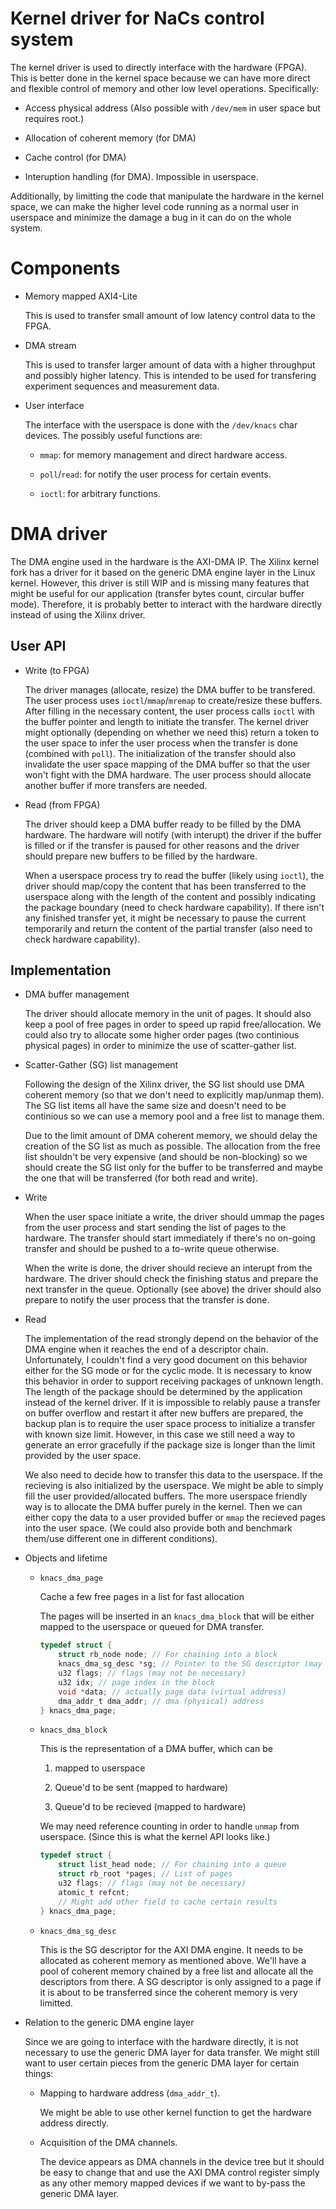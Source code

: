 # Kernel driver for NaCs control system

The kernel driver is used to directly interface with the hardware (FPGA). This
is better done in the kernel space because we can have more direct and flexible
control of memory and other low level operations. Specifically:

* Access physical address (Also possible with `/dev/mem` in user space but
  requires root.)

* Allocation of coherent memory (for DMA)

* Cache control (for DMA)

* Interuption handling (for DMA). Impossible in userspace.

Additionally, by limitting the code that manipulate the hardware in the kernel
space, we can make the higher level code running as a normal user in userspace
and minimize the damage a bug in it can do on the whole system.

# Components

* Memory mapped AXI4-Lite

    This is used to transfer small amount of low latency control data to
    the FPGA.

* DMA stream

    This is used to transfer larger amount of data with a higher throughput
    and possibly higher latency. This is intended to be used for transfering
    experiment sequences and measurement data.

* User interface

    The interface with the userspace is done with the `/dev/knacs` char
    devices. The possibly useful functions are:

    * `mmap`: for memory management and direct hardware access.

    * `poll`/`read`: for notify the user process for certain events.

    * `ioctl`: for arbitrary functions.

# DMA driver

The DMA engine used in the hardware is the AXI-DMA IP. The Xilinx kernel fork
has a driver for it based on the generic DMA engine layer in the Linux kernel.
However, this driver is still WIP and is missing many features that might be
useful for our application (transfer bytes count, circular buffer mode).
Therefore, it is probably better to interact with the hardware directly instead
of using the Xilinx driver.

## User API

* Write (to FPGA)

    The driver manages (allocate, resize) the DMA buffer to be transfered. The
    user process uses `ioctl`/`mmap`/`mremap` to create/resize these buffers.
    After filling in the necessary content, the user process calls `ioctl`
    with the buffer pointer and length to initiate the transfer. The kernel
    driver might optionally (depending on whether we need this) return a token
    to the user space to infer the user process when the transfer is done
    (combined with `poll`). The initialization of the transfer should also
    invalidate the user space mapping of the DMA buffer so that the user won't
    fight with the DMA hardware. The user process should allocate another
    buffer if more transfers are needed.

* Read (from FPGA)

    The driver should keep a DMA buffer ready to be filled by the DMA hardware.
    The hardware will notify (with interupt) the driver if the buffer is filled
    or if the transfer is paused for other reasons and the driver should
    prepare new buffers to be filled by the hardware.

    When a userspace process try to read the buffer (likely using `ioctl`), the
    driver should map/copy the content that has been transferred to the
    userspace along with the length of the content and possibly indicating
    the package boundary (need to check hardware capability). If there isn't
    any finished transfer yet, it might be necessary to pause the current
    temporarily and return the content of the partial transfer (also need to
    check hardware capability).

## Implementation

* DMA buffer management

    The driver should allocate memory in the unit of pages. It should also keep
    a pool of free pages in order to speed up rapid free/allocation. We could
    also try to allocate some higher order pages (two continious physical
    pages) in order to minimize the use of scatter-gather list.

* Scatter-Gather (SG) list management

    Following the design of the Xilinx driver, the SG list should use DMA
    coherent memory (so that we don't need to explicitly map/unmap them).
    The SG list items all have the same size and doesn't need to be continious
    so we can use a memory pool and a free list to manage them.

    Due to the limit amount of DMA coherent memory, we should delay the
    creation of the SG list as much as possible. The allocation from the
    free list shouldn't be very expensive (and should be non-blocking) so we
    should create the SG list only for the buffer to be transferred and maybe
    the one that will be transferred (for both read and write).

* Write

    When the user space initiate a write, the driver should ummap the pages
    from the user process and start sending the list of pages to the hardware.
    The transfer should start immediately if there's no on-going transfer and
    should be pushed to a to-write queue otherwise.

    When the write is done, the driver should recieve an interupt from the
    hardware. The driver should check the finishing status and prepare the
    next transfer in the queue. Optionally (see above) the driver should also
    prepare to notify the user process that the transfer is done.

* Read

    The implementation of the read strongly depend on the behavior of the DMA
    engine when it reaches the end of a descriptor chain. Unfortunately, I
    couldn't find a very good document on this behavior either for the SG mode
    or for the cyclic mode. It is necessary to know this behavior in order to
    support receiving packages of unknown length. The length of the package
    should be determined by the application instead of the kernel driver. If
    it is impossible to relably pause a transfer on buffer overflow and restart
    it after new buffers are prepared, the backup plan is to require the user
    space process to initialize a transfer with known size limit. However, in
    this case we still need a way to generate an error gracefully if the
    package size is longer than the limit provided by the user space.

    We also need to decide how to transfer this data to the userspace. If the
    recieving is also initialized by the userspace. We might be able to simply
    fill the user provided/allocated buffers. The more userspace friendly way
    is to allocate the DMA buffer purely in the kernel. Then we can either
    copy the data to a user provided buffer or `mmap` the recieved pages into
    the user space. (We could also provide both and benchmark them/use
    different one in different conditions).

* Objects and lifetime

    * `knacs_dma_page`

        Cache a few free pages in a list for fast allocation

        The pages will be inserted in an `knacs_dma_block` that will be
        either mapped to the userspace or queued for DMA transfer.

        ```c
        typedef struct {
            struct rb_node node; // For chaining into a block
            knacs_dma_sg_desc *sg; // Pointer to the SG descriptor (may be NULL)
            u32 flags; // flags (may not be necessary)
            u32 idx; // page index in the block
            void *data; // actually page data (virtual address)
            dma_addr_t dma_addr; // dma (physical) address
        } knacs_dma_page;
        ```

    * `knacs_dma_block`

        This is the representation of a DMA buffer, which can be

        1. mapped to userspace

        2. Queue'd to be sent (mapped to hardware)

        3. Queue'd to be recieved (mapped to hardware)

        We may need reference counting in order to handle `unmap` from
        userspace. (Since this is what the kernel API looks like.)

        ```c
        typedef struct {
            struct list_head node; // For chaining into a queue
            struct rb_root *pages; // List of pages
            u32 flags; // flags (may not be necessary)
            atomic_t refcnt;
            // Might add other field to cache certain results
        } knacs_dma_page;
        ```

    * `knacs_dma_sg_desc`

        This is the SG descriptor for the AXI DMA engine. It needs to be
        allocated as coherent memory as mentioned above. We'll have a
        pool of coherent memory chained by a free list and allocate
        all the descriptors from there. A SG descriptor is only assigned
        to a page if it is about to be transferred since the coherent
        memory is very limitted.

* Relation to the generic DMA engine layer

    Since we are going to interface with the hardware directly, it is not
    necessary to use the generic DMA layer for data transfer. We might still
    want to user certain pieces from the generic DMA layer for certain things:

    * Mapping to hardware address (`dma_addr_t`).

        We might be able to use other kernel function to get the hardware
        address directly.

    * Acquisition of the DMA channels.

        The device appears as DMA channels in the device tree but it should be
        easy to change that and use the AXI DMA control register simply as any
        other memory mapped devices if we want to by-pass the generic DMA
        layer.
